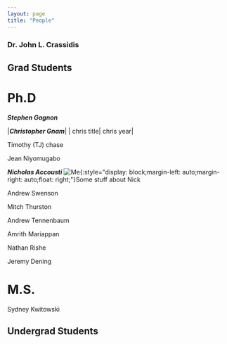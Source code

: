 ```yaml
---
layout: page
title: "People"
---
```


### Dr. John L. Crassidis


## Grad Students


# Ph.D
***Stephen Gagnon***


|***Christopher Gnam***|
| chris title| chris year|

Timothy (TJ) chase

Jean Niyomugabo

***Nicholas Accousti***
![Me](/photos/nick_accousti.pg){:style="display: block;margin-left: auto;margin-right: auto;float: right;"}Some stuff about Nick

Andrew Swenson

Mitch Thurston

Andrew Tennenbaum

Amrith Mariappan

Nathan Rishe

Jeremy Dening

# M.S.
Sydney Kwitowski


## Undergrad Students
